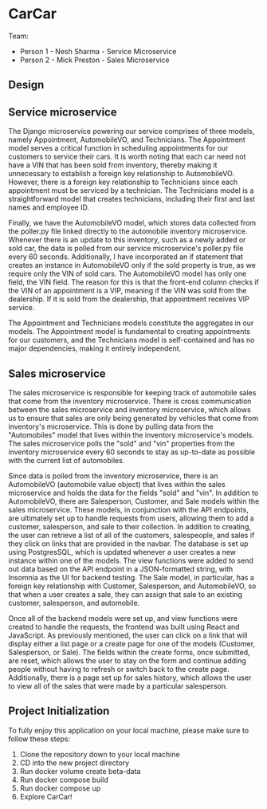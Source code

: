 # CarCar

Team:

* Person 1 - Nesh Sharma - Service Microservice
* Person 2 - Mick Preston - Sales Microservice

## Design

## Service microservice

The Django microservice powering our service comprises of three models, namely Appointment, AutomobileVO, and Technicians. The Appointment model serves a critical function in scheduling appointments for our customers to service their cars. It is worth noting that each car need not have a VIN that has been sold from inventory, thereby making it unnecessary to establish a foreign key relationship to AutomobileVO. However, there is a foreign key relationship to Technicians since each appointment must be serviced by a technician. The Technicians model is a straightforward model that creates technicians, including their first and last names and employee ID.

Finally, we have the AutomobileVO model, which stores data collected from the poller.py file linked directly to the automobile inventory microservice. Whenever there is an update to this inventory, such as a newly added or sold car, the data is polled from our service microservice's poller.py file every 60 seconds. Additionally, I have incorporated an if statement that creates an instance in AutomobileVO only if the sold property is true, as we require only the VIN of sold cars. The AutomobileVO model has only one field, the VIN field. The reason for this is that the front-end column checks if the VIN of an appointment is a VIP, meaning if the VIN was sold from the dealership. If it is sold from the dealership, that appointment receives VIP service.

The Appointment and Technicians models constitute the aggregates in our models. The Appointment model is fundamental to creating appointments for our customers, and the Technicians model is self-contained and has no major dependencies, making it entirely independent.

## Sales microservice

The sales microservice is responsible for keeping track of automobile sales that come from the inventory microservice. There is cross communication between the sales microservice and inventory microservice, which allows us to ensure that sales are only being generated by vehicles that come from inventory's microservice. This is done by pulling data from the "Automobiles" model that lives within the inventory microservice's models. The sales microservice polls the "sold" and "vin" properties from the inventory microservice every 60 seconds to stay as up-to-date as possible with the current list of automobiles.

Since data is polled from the inventory microservice, there is an AutomobileVO (automobile value object) that lives within the sales microservice and holds the data for the fields "sold" and "vin". In addition to AutomobileVO, there are Salesperson, Customer, and Sale models within the sales microservice. These models, in conjunction with the API endpoints, are ultimately set up to handle requests from users, allowing them to add a customer, salesperson, and sale to their collection. In addition to creating, the user can retrieve a list of all of the customers, salespeople, and sales if they click on links that are provided in the navbar. The database is set up using PostgresSQL, which is updated whenever a user creates a new instance within one of the models. The view functions were added to send out data based on the API endpoint in a JSON-formatted string, with Insomnia as the UI for backend testing. The Sale model, in particular, has a foreign key relationship with Customer, Salesperson, and AutomobileVO, so that when a user creates a sale, they can assign that sale to an existing customer, salesperson, and automobile.

Once all of the backend models were set up, and view functions were created to handle the requests, the frontend was built using React and JavaScript. As previously mentioned, the user can click on a link that will display either a list page or a create page for one of the models (Customer, Salesperson, or Sale). The fields within the create forms, once submitted, are reset, which allows the user to stay on the form and continue adding people without having to refresh or switch back to the create page. Additionally, there is a page set up for sales history, which allows the user to view all of the sales that were made by a particular salesperson.


## Project Initialization

To fully enjoy this application on your local machine, please make sure to follow these steps:

1. Clone the repository down to your local machine
2. CD into the new project directory
3. Run docker volume create beta-data
4. Run docker compose build
5. Run docker compose up
6. Explore CarCar!